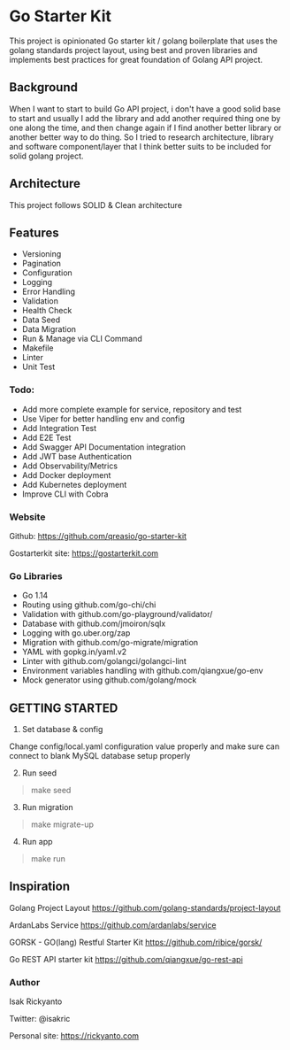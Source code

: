 # Go Starter Kit

This project is opinionated Go starter kit / golang boilerplate that uses the golang standards project layout,
using best and proven libraries and implements best practices for great foundation of Golang API project.

## Background

When I want to start to build Go API project, i don't have a good solid base to start and usually 
I add the library and add another required thing one by one along the time, and then change again if I find another better
library or another better way to do thing. So I tried to research architecture, library and software component/layer that I think
better suits to be included for solid golang project.

## Architecture

This project follows SOLID & Clean architecture

## Features

- Versioning
- Pagination
- Configuration
- Logging
- Error Handling
- Validation
- Health Check
- Data Seed
- Data Migration
- Run & Manage via CLI Command
- Makefile
- Linter
- Unit Test

### Todo:
- Add more complete example for service, repository and test
- Use Viper for better handling env and config
- Add Integration Test
- Add E2E Test
- Add Swagger API Documentation integration
- Add JWT base Authentication
- Add Observability/Metrics 
- Add Docker deployment
- Add Kubernetes deployment
- Improve CLI with Cobra

### Website

Github: https://github.com/qreasio/go-starter-kit

Gostarterkit site: https://gostarterkit.com

### Go Libraries 

- Go 1.14
- Routing using github.com/go-chi/chi
- Validation with github.com/go-playground/validator/
- Database with github.com/jmoiron/sqlx
- Logging with go.uber.org/zap 
- Migration with github.com/go-migrate/migration
- YAML with gopkg.in/yaml.v2
- Linter with github.com/golangci/golangci-lint
- Environment variables handling with github.com/qiangxue/go-env
- Mock generator using github.com/golang/mock

## GETTING STARTED

1. Set database & config

Change config/local.yaml configuration value properly
and make sure can connect to blank MySQL database setup properly

2. Run seed
> make seed

3. Run migration
> make migrate-up

4. Run app
> make run

## Inspiration

Golang Project Layout
https://github.com/golang-standards/project-layout

ArdanLabs Service
https://github.com/ardanlabs/service

GORSK - GO(lang) Restful Starter Kit
https://github.com/ribice/gorsk/

Go REST API starter kit
https://github.com/qiangxue/go-rest-api

### Author
Isak Rickyanto

Twitter: @isakric

Personal site: https://rickyanto.com


